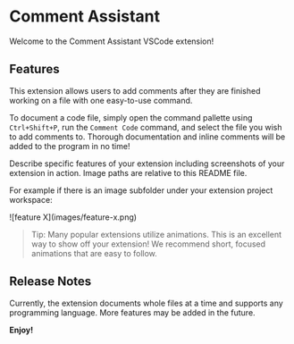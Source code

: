# Comment Assistant

Welcome to the Comment Assistant VSCode extension!

## Features

This extension allows users to add comments after they are finished working on a file with one easy-to-use command.

To document a code file, simply open the command pallette using `Ctrl+Shift+P`, run the `Comment Code` command, and select the file you wish to add comments to. Thorough documentation and inline comments will be added to the program in no time!

Describe specific features of your extension including screenshots of your extension in action. Image paths are relative to this README file.

For example if there is an image subfolder under your extension project workspace:

\!\[feature X\]\(images/feature-x.png\)

> Tip: Many popular extensions utilize animations. This is an excellent way to show off your extension! We recommend short, focused animations that are easy to follow.

## Release Notes

Currently, the extension documents whole files at a time and supports any programming language. More features may be added in the future.

**Enjoy!**

